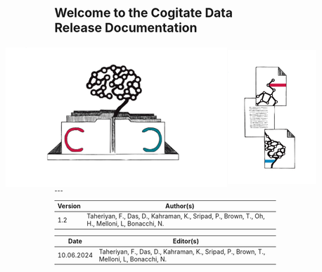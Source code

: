 # Welcome to the Cogitate Data Release Documentation</p>

<div style="display:flex; justify-content: center; align-items: center;">
    <img src="https://github.com/Cogitate-consortium/cogitate-data/raw/main/assets/documentation/graphics/COGITATE_data_release_icon.png" width="550" style="margin-right: 2px"/>
    <img src="https://github.com/Cogitate-consortium/cogitate-data/raw/main/assets/documentation/graphics/COGITATE_documentation_icon.png" width="200" style="margin-right: 20px"/>
</div>
---

| Version | Author(s) |
| --- | --- |
| 1.2 | Taheriyan, F., Das, D., Kahraman, K., Sripad, P., Brown, T., Oh, H., Melloni, L, Bonacchi, N.|

| Date | Editor(s) |
| --- | --- |
| 10.06.2024 | Taheriyan, F., Das, D., Kahraman, K., Sripad, P., Brown, T., Melloni, L, Bonacchi, N.|
